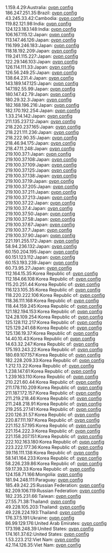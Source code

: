 1.159.4.29:Australia: [ovpn config](vpn/1_159_4_29.ovpn)  
186.247.251.35:Brazil: [ovpn config](vpn/186_247_251_35.ovpn)  
43.245.33.42:Cambodia: [ovpn config](vpn/43_245_33_42.ovpn)  
119.82.121.98:India: [ovpn config](vpn/119_82_121_98.ovpn)  
124.123.183.148:India: [ovpn config](vpn/124_123_183_148.ovpn)  
106.167.115.12:Japan: [ovpn config](vpn/106_167_115_12.ovpn)  
113.147.46.126:Japan: [ovpn config](vpn/113_147_46_126.ovpn)  
116.199.246.183:Japan: [ovpn config](vpn/116_199_246_183.ovpn)  
118.18.192.209:Japan: [ovpn config](vpn/118_18_192_209.ovpn)  
119.241.115.227:Japan: [ovpn config](vpn/119_241_115_227.ovpn)  
122.29.146.103:Japan: [ovpn config](vpn/122_29_146_103.ovpn)  
126.114.111.33:Japan: [ovpn config](vpn/126_114_111_33.ovpn)  
126.56.249.25:Japan: [ovpn config](vpn/126_56_249_25.ovpn)  
138.64.231.4:Japan: [ovpn config](vpn/138_64_231_4.ovpn)  
143.189.147.125:Japan: [ovpn config](vpn/143_189_147_125.ovpn)  
147.192.55.99:Japan: [ovpn config](vpn/147_192_55_99.ovpn)  
180.147.42.79:Japan: [ovpn config](vpn/180_147_42_79.ovpn)  
180.29.32.3:Japan: [ovpn config](vpn/180_29_32_3.ovpn)  
182.168.196.216:Japan: [ovpn config](vpn/182_168_196_216.ovpn)  
182.170.192.254:Japan: [ovpn config](vpn/182_170_192_254.ovpn)  
1.33.214.142:Japan: [ovpn config](vpn/1_33_214_142.ovpn)  
211.135.237.12:Japan: [ovpn config](vpn/211_135_237_12.ovpn)  
218.220.237.165:Japan: [ovpn config](vpn/218_220_237_165.ovpn)  
218.221.111.236:Japan: [ovpn config](vpn/218_221_111_236.ovpn)  
218.222.90.35:Japan: [ovpn config](vpn/218_222_90_35.ovpn)  
218.46.94.175:Japan: [ovpn config](vpn/218_46_94_175.ovpn)  
218.47.11.248:Japan: [ovpn config](vpn/218_47_11_248.ovpn)  
219.100.37.1:Japan: [ovpn config](vpn/219_100_37_1.ovpn)  
219.100.37.108:Japan: [ovpn config](vpn/219_100_37_108.ovpn)  
219.100.37.109:Japan: [ovpn config](vpn/219_100_37_109.ovpn)  
219.100.37.125:Japan: [ovpn config](vpn/219_100_37_125.ovpn)  
219.100.37.138:Japan: [ovpn config](vpn/219_100_37_138.ovpn)  
219.100.37.19:Japan: [ovpn config](vpn/219_100_37_19.ovpn)  
219.100.37.205:Japan: [ovpn config](vpn/219_100_37_205.ovpn)  
219.100.37.211:Japan: [ovpn config](vpn/219_100_37_211.ovpn)  
219.100.37.213:Japan: [ovpn config](vpn/219_100_37_213.ovpn)  
219.100.37.22:Japan: [ovpn config](vpn/219_100_37_22.ovpn)  
219.100.37.4:Japan: [ovpn config](vpn/219_100_37_4.ovpn)  
219.100.37.50:Japan: [ovpn config](vpn/219_100_37_50.ovpn)  
219.100.37.58:Japan: [ovpn config](vpn/219_100_37_58.ovpn)  
219.100.37.67:Japan: [ovpn config](vpn/219_100_37_67.ovpn)  
219.100.37.7:Japan: [ovpn config](vpn/219_100_37_7.ovpn)  
219.100.37.90:Japan: [ovpn config](vpn/219_100_37_90.ovpn)  
221.191.255.172:Japan: [ovpn config](vpn/221_191_255_172.ovpn)  
58.94.236.132:Japan: [ovpn config](vpn/58_94_236_132.ovpn)  
60.150.204.195:Japan: [ovpn config](vpn/60_150_204_195.ovpn)  
60.151.123.112:Japan: [ovpn config](vpn/60_151_123_112.ovpn)  
60.153.193.239:Japan: [ovpn config](vpn/60_153_193_239.ovpn)  
60.73.95.27:Japan: [ovpn config](vpn/60_73_95_27.ovpn)  
112.164.15.35:Korea Republic of: [ovpn config](vpn/112_164_15_35.ovpn)  
112.184.66.108:Korea Republic of: [ovpn config](vpn/112_184_66_108.ovpn)  
115.20.251.44:Korea Republic of: [ovpn config](vpn/115_20_251_44.ovpn)  
116.123.105.35:Korea Republic of: [ovpn config](vpn/116_123_105_35.ovpn)  
118.220.222.106:Korea Republic of: [ovpn config](vpn/118_220_222_106.ovpn)  
118.36.111.168:Korea Republic of: [ovpn config](vpn/118_36_111_168.ovpn)  
118.44.159.245:Korea Republic of: [ovpn config](vpn/118_44_159_245.ovpn)  
121.182.194.153:Korea Republic of: [ovpn config](vpn/121_182_194_153.ovpn)  
124.28.109.254:Korea Republic of: [ovpn config](vpn/124_28_109_254.ovpn)  
125.128.112.217:Korea Republic of: [ovpn config](vpn/125_128_112_217.ovpn)  
125.129.241.68:Korea Republic of: [ovpn config](vpn/125_129_241_68.ovpn)  
125.136.19.37:Korea Republic of: [ovpn config](vpn/125_136_19_37.ovpn)  
14.40.10.43:Korea Republic of: [ovpn config](vpn/14_40_10_43.ovpn)  
14.63.32.247:Korea Republic of: [ovpn config](vpn/14_63_32_247.ovpn)  
175.193.243.22:Korea Republic of: [ovpn config](vpn/175_193_243_22.ovpn)  
180.69.107.157:Korea Republic of: [ovpn config](vpn/180_69_107_157.ovpn)  
182.228.209.33:Korea Republic of: [ovpn config](vpn/182_228_209_33.ovpn)  
1.212.13.22:Korea Republic of: [ovpn config](vpn/1_212_13_22.ovpn)  
1.238.147.61:Korea Republic of: [ovpn config](vpn/1_238_147_61.ovpn)  
1.239.163.110:Korea Republic of: [ovpn config](vpn/1_239_163_110.ovpn)  
210.221.60.44:Korea Republic of: [ovpn config](vpn/210_221_60_44.ovpn)  
211.178.110.209:Korea Republic of: [ovpn config](vpn/211_178_110_209.ovpn)  
211.187.172.157:Korea Republic of: [ovpn config](vpn/211_187_172_157.ovpn)  
211.219.218.46:Korea Republic of: [ovpn config](vpn/211_219_218_46.ovpn)  
211.248.218.91:Korea Republic of: [ovpn config](vpn/211_248_218_91.ovpn)  
219.255.27.141:Korea Republic of: [ovpn config](vpn/219_255_27_141.ovpn)  
220.126.31.57:Korea Republic of: [ovpn config](vpn/220_126_31_57.ovpn)  
220.87.111.197:Korea Republic of: [ovpn config](vpn/220_87_111_197.ovpn)  
221.152.57.195:Korea Republic of: [ovpn config](vpn/221_152_57_195.ovpn)  
221.154.222.3:Korea Republic of: [ovpn config](vpn/221_154_222_3.ovpn)  
221.158.207.151:Korea Republic of: [ovpn config](vpn/221_158_207_151.ovpn)  
222.102.163.180:Korea Republic of: [ovpn config](vpn/222_102_163_180.ovpn)  
223.222.177.36:Korea Republic of: [ovpn config](vpn/223_222_177_36.ovpn)  
39.116.111.138:Korea Republic of: [ovpn config](vpn/39_116_111_138.ovpn)  
58.141.164.233:Korea Republic of: [ovpn config](vpn/58_141_164_233.ovpn)  
58.226.239.86:Korea Republic of: [ovpn config](vpn/58_226_239_86.ovpn)  
59.17.39.33:Korea Republic of: [ovpn config](vpn/59_17_39_33.ovpn)  
124.158.71.166:Mongolia: [ovpn config](vpn/124_158_71_166.ovpn)  
181.94.248.111:Paraguay: [ovpn config](vpn/181_94_248_111.ovpn)  
185.49.242.25:Russian Federation: [ovpn config](vpn/185_49_242_25.ovpn)  
82.209.106.119:Russian Federation: [ovpn config](vpn/82_209_106_119.ovpn)  
182.235.231.66:Taiwan: [ovpn config](vpn/182_235_231_66.ovpn)  
27.55.71.38:Thailand: [ovpn config](vpn/27_55_71_38.ovpn)  
49.228.105.203:Thailand: [ovpn config](vpn/49_228_105_203.ovpn)  
49.228.224.193:Thailand: [ovpn config](vpn/49_228_224_193.ovpn)  
176.37.5.191:Ukraine: [ovpn config](vpn/176_37_5_191.ovpn)  
86.99.129.176:United Arab Emirates: [ovpn config](vpn/86_99_129_176.ovpn)  
173.198.248.39:United States: [ovpn config](vpn/173_198_248_39.ovpn)  
174.161.37.62:United States: [ovpn config](vpn/174_161_37_62.ovpn)  
1.53.223.212:Viet Nam: [ovpn config](vpn/1_53_223_212.ovpn)  
42.114.126.35:Viet Nam: [ovpn config](vpn/42_114_126_35.ovpn)  
